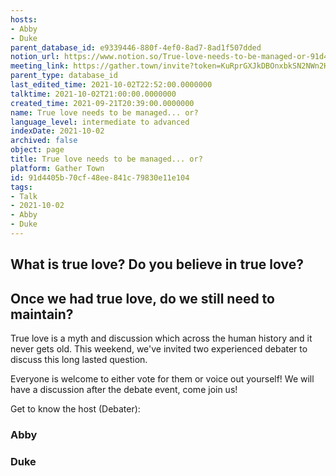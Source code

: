 ```yaml
---
hosts:
- Abby
- Duke
parent_database_id: e9339446-880f-4ef0-8ad7-8ad1f507dded
notion_url: https://www.notion.so/True-love-needs-to-be-managed-or-91d4405b70cf48ee841c79830e11e104
meeting_link: https://gather.town/invite?token=KuRprGXJkDBOnxbkSN2NWn2HuHjwl9GJ
parent_type: database_id
last_edited_time: 2021-10-02T22:52:00.0000000
talktime: 2021-10-02T21:00:00.0000000
created_time: 2021-09-21T20:39:00.0000000
name: True love needs to be managed... or?
language_level: intermediate to advanced
indexDate: 2021-10-02
archived: false
object: page
title: True love needs to be managed... or?
platform: Gather Town
id: 91d4405b-70cf-48ee-841c-79830e11e104
tags:
- Talk
- 2021-10-02
- Abby
- Duke
---
```



## What is true love? Do you believe in true love? 
## Once we had true love, do we still need to maintain?

True love is a myth and discussion which across the human history and it never gets old. This weekend, we've invited two experienced debater to discuss this long lasted question.

Everyone is welcome to either vote for them or voice out yourself! We will have a discussion after the debate event, come join us!

Get to know the host (Debater):
### Abby
### Duke





